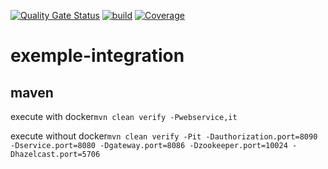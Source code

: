[![Quality Gate Status](https://sonarcloud.io/api/project_badges/measure?project=doudouchat_exemple-integration&metric=alert_status)](https://sonarcloud.io/dashboard?id=doudouchat_exemple-integration)
[![build](https://github.com/doudouchat/exemple-integration/workflows/build/badge.svg)](https://github.com/doudouchat/exemple-integration/actions)
[![Coverage](https://sonarcloud.io/api/project_badges/measure?project=doudouchat_exemple-integration&metric=coverage)](https://sonarcloud.io/summary/new_code?id=doudouchat_exemple-integration)

# exemple-integration

## maven

<p>execute with docker<code>mvn clean verify -Pwebservice,it</code></p>

<p>execute without docker<code>mvn clean verify -Pit -Dauthorization.port=8090 -Dservice.port=8080 -Dgateway.port=8086 -Dzookeeper.port=10024 -Dhazelcast.port=5706</code></p>
